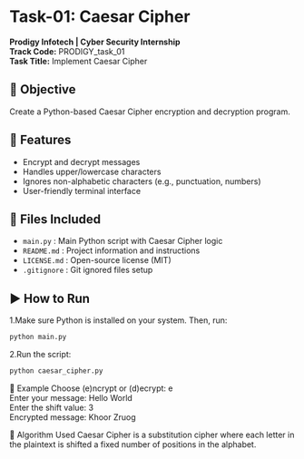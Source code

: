 # Task-01: Caesar Cipher

**Prodigy Infotech | Cyber Security Internship**  
**Track Code:** PRODIGY_task_01  
**Task Title:** Implement Caesar Cipher

## 🔐 Objective
Create a Python-based Caesar Cipher encryption and decryption program.

## 📌 Features
- Encrypt and decrypt messages
- Handles upper/lowercase characters
- Ignores non-alphabetic characters (e.g., punctuation, numbers)
- User-friendly terminal interface

## 📂 Files Included
- `main.py` : Main Python script with Caesar Cipher logic
- `README.md` : Project information and instructions
- `LICENSE.md` : Open-source license (MIT)
- `.gitignore` : Git ignored files setup

## ▶️ How to Run

1.Make sure Python is installed on your system. Then, run:

```bash
python main.py
```

2.Run the script:

```bash
python caesar_cipher.py
```
🔐 Example
Choose (e)ncrypt or (d)ecrypt: e  
Enter your message: Hello World  
Enter the shift value: 3  
Encrypted message: Khoor Zruog

🧠 Algorithm Used
Caesar Cipher is a substitution cipher where each letter in the plaintext is shifted a fixed number of positions in the alphabet.



